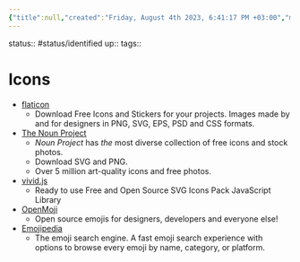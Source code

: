 ```yaml
---
{"title":null,"created":"Friday, August 4th 2023, 6:41:17 PM +03:00","modified":"Friday, August 4th 2023, 6:41:17 PM +03:00","dg-publish":true,"dg-path":"07 Resources/07.02 Icons.md","permalink":"/07-resources/07-02-icons/","dgPassFrontmatter":true,"updated":""}
---
```



status:: #status/identified 
up:: 
tags::

# Icons

- [flaticon](https://www.flaticon.com/)
	- Download Free Icons and Stickers for your projects. Images made by and for designers in PNG, SVG, EPS, PSD and CSS formats.
- [The Noun Project](https://thenounproject.com/)
	- _Noun Project_ has _the_ most diverse collection of free icons and stock photos.
	- Download SVG and PNG.
	- Over 5 million art-quality icons and free photos.
- [vivid.js](https://webkul.github.io/vivid/)
	- Ready to use Free and Open Source SVG Icons Pack JavaScript Library
- [OpenMoji](https://openmoji.org/)
	- Open source emojis for designers, developers and everyone else!
- [Emojipedia](https://emojipedia.org/)
	- The emoji search engine. A fast emoji search experience with options to browse every emoji by name, category, or platform.
